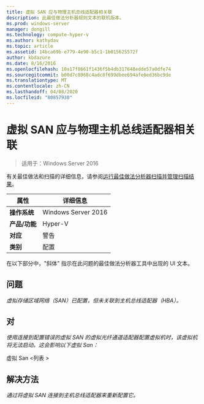 ```yaml
---
title: 虚拟 SAN 应与物理主机总线适配器相关联
description: 此最佳做法分析器规则文本的联机版本。
ms.prod: windows-server
manager: dongill
ms.technology: compute-hyper-v
ms.author: kathydav
ms.topic: article
ms.assetid: 14bca69b-e779-4e90-b5c1-1b015625572f
author: kbdazure
ms.date: 8/16/2016
ms.openlocfilehash: 10a17f8661f1436f5b4db317648edde57a0dfe74
ms.sourcegitcommit: b00d7c8968c4adc8f699dbee694afe6ed36bc9de
ms.translationtype: MT
ms.contentlocale: zh-CN
ms.lasthandoff: 04/08/2020
ms.locfileid: "80857930"
---
```

# <a name="a-virtual-san-should-be-associated-with-a-physical-host-bus-adapter"></a>虚拟 SAN 应与物理主机总线适配器相关联

>适用于：Windows Server 2016

有关最佳做法和扫描的详细信息，请参阅[运行最佳做法分析器扫描并管理扫描结果](https://go.microsoft.com/fwlink/p/?LinkID=223177)。  
  
|属性|详细信息|  
|-|-|  
|**操作系统**|Windows Server 2016|  
|**产品/功能**|Hyper-V|  
|**对应**|警告|  
|**类别**|配置|  
  
  
在以下部分中，"斜体" 指示在此问题的最佳做法分析器工具中出现的 UI 文本。  
  
## <a name="issue"></a>**问题**  
*虚拟存储区域网络（SAN）已配置，但未关联到主机总线适配器（HBA）。*  
  
## <a name="impact"></a>**对**  
*使用连接到配置错误的虚拟 SAN 的虚拟光纤通道适配器配置虚拟机时，该虚拟机将无法启动。这会影响以下虚拟 San：*  
  
  
虚拟 San \<列表 >  
  
  
## <a name="resolution"></a>**解决方法**  
*通过将虚拟 SAN 连接到主机总线适配器来重新配置它。*  
  
  
  


